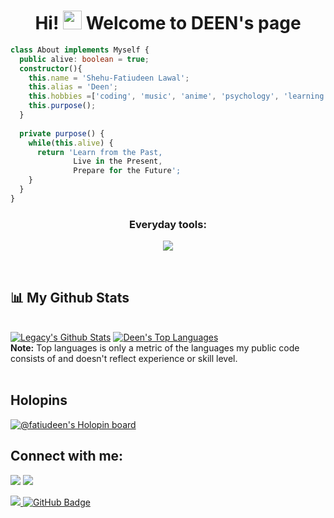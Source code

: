 <h1 align="center">Hi! <img src="https://raw.githubusercontent.com/MartinHeinz/MartinHeinz/master/wave.gif" width="30px"> Welcome to DEEN's page</h1>


```ts
class About implements Myself {
  public alive: boolean = true;
  constructor(){
    this.name = 'Shehu-Fatiudeen Lawal';
    this.alias = 'Deen';
    this.hobbies =['coding', 'music', 'anime', 'psychology', 'learning about our history'];
    this.purpose();
  }
  
  private purpose() {
    while(this.alive) {
      return 'Learn from the Past,
              Live in the Present, 
              Prepare for the Future';
    }
  }
}

```

<h3 align="center"> Everyday tools: </h3>

<p align="center">
  <a href="https://skillicons.dev">
    <img src="https://skillicons.dev/icons?i=nodejs,js,express,ts,py,fastapi,jest,firebase,mongodb,redis,postgres,sqlite,prisma,nginx,aws,graphql,heroku,git,kubernetes,docker,githubactions,linux,vim,bash,discord,dynamodb,regex,solidity,remix,gitlab" />
  </a>
</p>

<br/>

## 📊 My Github Stats

  <br/>
    <a href="#"><img alt="Legacy's Github Stats" src="https://github-readme-stats.vercel.app/api?username=fatiudeen&show_icons=true&count_private=true&theme=react&hide_border=true&bg_color=0D1117" /></a>
  <a href="#"><img alt="Deen's Top Languages" src="https://github-readme-stats.vercel.app/api/top-langs/?username=fatiudeen&langs_count=8&count_private=true&layout=compact&theme=react&hide_border=true&bg_color=0D1117" /></a>
  <br/>
  <b>Note:</b> Top languages is only a metric of the languages my public code consists of and doesn't reflect experience or skill level.


<br/>
<br/>


## Holopins

[![@fatiudeen's Holopin board](https://holopin.io/api/user/board?user=fatiudeen)](https://holopin.io/@fatiudeen)

## Connect with me:
<p align="left">

<a href = "https://www.linkedin.com/in/fatiudeen/"><img src="https://img.icons8.com/fluent/48/000000/linkedin.png"/></a>
<a href = "https://twitter.com/fatiudeen_"><img src="https://img.icons8.com/fluent/48/000000/twitter.png"/></a>

</p>

<!-- ## ❤ Views and Followers -->
<a href="https://github.com/fatiudeen">
    <img src="https://komarev.com/ghpvc/?username=fatiudeen">
</a>
<a href="https://github.com/fatiudeen?tab=followers"><img src="https://img.shields.io/github/followers/fatiudeen?label=Followers&style=social" alt="GitHub Badge"></a>
